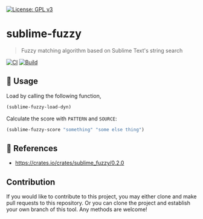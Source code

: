 [![License: GPL v3](https://img.shields.io/badge/License-GPL%20v3-blue.svg)](https://www.gnu.org/licenses/gpl-3.0)

# sublime-fuzzy
> Fuzzy matching algorithm based on Sublime Text's string search

[![CI](https://github.com/jcs-elpa/sublime-fuzzy/actions/workflows/test.yml/badge.svg)](https://github.com/jcs-elpa/sublime-fuzzy/actions/workflows/test.yml)
[![Build](https://github.com/jcs-elpa/sublime-fuzzy/actions/workflows/build.yml/badge.svg)](https://github.com/jcs-elpa/sublime-fuzzy/actions/workflows/build.yml)

## 🔨 Usage

Load by calling the following function,

```el
(sublime-fuzzy-load-dyn)
```

Calculate the score with `PATTERN` and `SOURCE`:

```el
(sublime-fuzzy-score "something" "some else thing")
```

## 🔗 References

* https://crates.io/crates/sublime_fuzzy/0.2.0

## Contribution

If you would like to contribute to this project, you may either
clone and make pull requests to this repository. Or you can
clone the project and establish your own branch of this tool.
Any methods are welcome!
